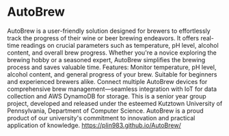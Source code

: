 # AutoBrew
AutoBrew is a user-friendly solution designed for brewers to effortlessly track the progress of their wine or beer brewing endeavors. It offers real-time readings on crucial parameters such as temperature, pH level, alcohol content, and overall brew progress. Whether you're a novice exploring the brewing hobby or a seasoned expert, AutoBrew simplifies the brewing process and saves valuable time.
Features: Monitor temperature, pH level, alcohol content, and general progress of your brew. Suitable for beginners and experienced brewers alike. Connect multiple AutoBrew devices for comprehensive brew management—seamless integration with IoT for data collection and AWS DynamoDB for storage.
This is a senior year group project, developed and released under the esteemed Kutztown University of Pennsylvania, Department of Computer Science. AutoBrew is a proud product of our university's commitment to innovation and practical application of knowledge.
https://plin983.github.io/AutoBrew/
